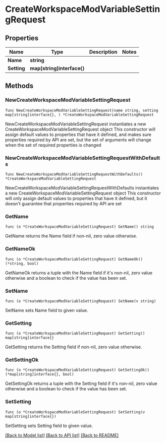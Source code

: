 # CreateWorkspaceModVariableSettingRequest

## Properties

Name | Type | Description | Notes
------------ | ------------- | ------------- | -------------
**Name** | **string** |  | 
**Setting** | **map[string]interface{}** |  | 

## Methods

### NewCreateWorkspaceModVariableSettingRequest

`func NewCreateWorkspaceModVariableSettingRequest(name string, setting map[string]interface{}, ) *CreateWorkspaceModVariableSettingRequest`

NewCreateWorkspaceModVariableSettingRequest instantiates a new CreateWorkspaceModVariableSettingRequest object
This constructor will assign default values to properties that have it defined,
and makes sure properties required by API are set, but the set of arguments
will change when the set of required properties is changed

### NewCreateWorkspaceModVariableSettingRequestWithDefaults

`func NewCreateWorkspaceModVariableSettingRequestWithDefaults() *CreateWorkspaceModVariableSettingRequest`

NewCreateWorkspaceModVariableSettingRequestWithDefaults instantiates a new CreateWorkspaceModVariableSettingRequest object
This constructor will only assign default values to properties that have it defined,
but it doesn't guarantee that properties required by API are set

### GetName

`func (o *CreateWorkspaceModVariableSettingRequest) GetName() string`

GetName returns the Name field if non-nil, zero value otherwise.

### GetNameOk

`func (o *CreateWorkspaceModVariableSettingRequest) GetNameOk() (*string, bool)`

GetNameOk returns a tuple with the Name field if it's non-nil, zero value otherwise
and a boolean to check if the value has been set.

### SetName

`func (o *CreateWorkspaceModVariableSettingRequest) SetName(v string)`

SetName sets Name field to given value.


### GetSetting

`func (o *CreateWorkspaceModVariableSettingRequest) GetSetting() map[string]interface{}`

GetSetting returns the Setting field if non-nil, zero value otherwise.

### GetSettingOk

`func (o *CreateWorkspaceModVariableSettingRequest) GetSettingOk() (*map[string]interface{}, bool)`

GetSettingOk returns a tuple with the Setting field if it's non-nil, zero value otherwise
and a boolean to check if the value has been set.

### SetSetting

`func (o *CreateWorkspaceModVariableSettingRequest) SetSetting(v map[string]interface{})`

SetSetting sets Setting field to given value.



[[Back to Model list]](../README.md#documentation-for-models) [[Back to API list]](../README.md#documentation-for-api-endpoints) [[Back to README]](../README.md)


